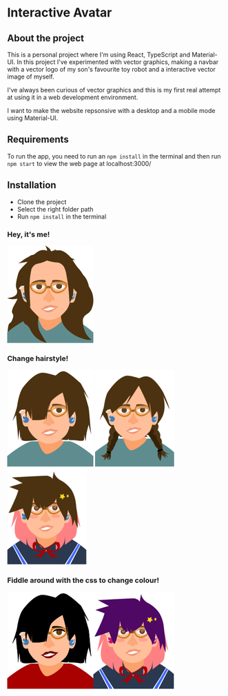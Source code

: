 # Interactive Avatar 
## About the project
This is a personal project where I'm using React, TypeScript and Material-UI.
In this project I've experimented with vector graphics, making a navbar with a vector logo of my son's favourite toy robot and a interactive vector image of myself. 

I've always been curious of vector graphics and this is my first real attempt at using it in a web development environment.

I want to make the website repsonsive with a desktop and a mobile mode using Material-UI.

## Requirements
To run the app, you need to run an `npm install` in the terminal and then run `npm start` to view the web page at localhost:3000/

## Installation
* Clone the project
* Select the right folder path
* Run `npm install` in the terminal

### Hey, it's me!
![Selfie](src\example-img\Lela.png)

### Change hairstyle!
![Short hair me](src\example-img\DifferentLela.png) ![Braided me](src\example-img\BraidedLela.png)
![Anime me](src\example-img\OGAnimuLela.png)

### Fiddle around with the css to change colour!
![Emo me](src\example-img\EmoLela.png)![Anime me](src\example-img\AnimuLela.png)
